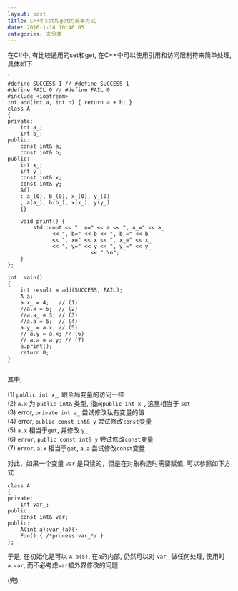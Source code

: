 ```yaml
---
layout: post
title: C++中set和get的简单方式
date: 2016-1-18 10:46:05
categories: 未分类
---
```


在C#中, 有比较通用的set和get, 在C++中可以使用引用和访问限制符来简单处理,   具体如下

	`
	#define SUCCESS 1 // #define SUCCESS 1
	#define FAIL 0 // #define FAIL 0
	#include <iostream>
	int add(int a, int b) { return a + b; }
	class A
	{
	private:
		int a_;
		int b_;
	public:
		const int& a;
		const int& b;
	public:
		int x_;
		int y_;
		const int& x;
		const int& y;
		A()
		: a_(0), b_(0), x_(0), y_(0)
		, a(a_), b(b_), x(x_), y(y_)
		{}
		
		void print() { 
			std::cout << "  a=" << a << ", a_=" << a_ 
				  << ", b=" << b << ", b_=" << b_
				  << ", x=" << x << ", x_=" << x_
				  << ", y=" << y << ", y_=" << y_
	                          << ".\n";
		}
	};

	int  main()
	{
		int result = add(SUCCESS, FAIL);
		A a;
		a.x_ = 4;	// (1) 
		//a.x = 5;	// (2) 
		//a.a_ = 3; // (3)
		//a.a = 5;  // (4)
		a.y_ = a.x; // (5)
		// a.y = a.x; // (6)
		// a.a = a.y; // (7)	
		a.print();
		return 0;
	}
	`
其中,

(1) `public int x_`, 跟全局变量的访问一样  
(2) `a.x` 为 `public int&` 类型, 指向`public int x_`, 这里相当于 `set`  
(3) error, `private int a_` 尝试修改私有变量的值  
(4) error, `public const int& y` 尝试修改`const`变量  
(5) `a.x` 相当于`get`, 并修改 `y_`  
(6) `error`, `public const int& y` 尝试修改`const`变量  
(7) `error`, `a.x` 相当于`get`, `a.a` 尝试修改`const`变量  

对此，如果一个变量 `var` 是只读的，但是在对象构造时需要赋值, 可以参照如下方式

	class A 
	{
	private:
		int var_;
	public:
		const int& var;
	public:
		A(int a):var_(a){}
		Foo() { /*process var_*/ }
	};

于是, 在初始化是可以 `A a(5)`, 在`a`的内部, 仍然可以对 `var_` 做任何处理, 使用时 `a.var`, 而不必考虑`var`被外界修改的问题.

(完)

